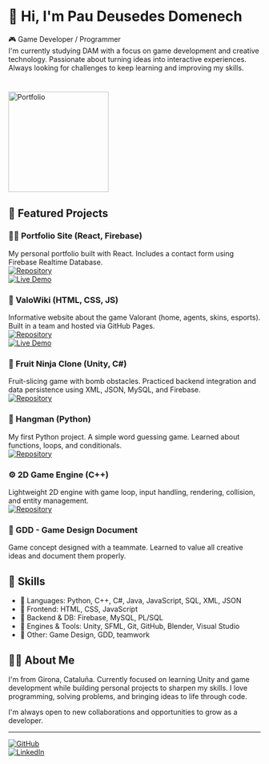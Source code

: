 # 👋 Hi, I'm Pau Deusedes Domenech

🎮 Game Developer / Programmer  
I'm currently studying DAM with a focus on game development and creative technology. Passionate about turning ideas into interactive experiences. Always looking for challenges to keep learning and improving my skills.

# <a href="https://portfolio-2e91d.web.app/">
  <img src="https://img.shields.io/badge/Visit%20%20My%20Porfolio%20-8A2BE2" alt="Portfolio" width="200" />
</a>

## 🚀 Featured Projects

### 🧑‍💻 Portfolio Site (React, Firebase)  
My personal portfolio built with React. Includes a contact form using Firebase Realtime Database.  
[![Repository](https://img.shields.io/badge/Repo-Portfolio-blue)](https://github.com/Itsdeusi06/MyWeb)  
[![Live Demo](https://img.shields.io/badge/Live-Demo-green)](https://portfolio-2e91d.web.app/)  

### 📘 ValoWiki (HTML, CSS, JS)  
Informative website about the game Valorant (home, agents, skins, esports). Built in a team and hosted via GitHub Pages.  
[![Repository](https://img.shields.io/badge/Repo-ValoWiki-blue)](https://github.com/Itsdeusi06/ValoWiki)  
[![Live Demo](https://img.shields.io/badge/Live-Demo-green)](https://itsdeusi06.github.io/ValoWiki/)

### 🍉 Fruit Ninja Clone (Unity, C#)  
Fruit-slicing game with bomb obstacles. Practiced backend integration and data persistence using XML, JSON, MySQL, and Firebase.  
[![Repository](https://img.shields.io/badge/Repo-FruitNinja-blue)](https://github.com/Itsdeusi06/Unity/blob/main/fruitNinja.unitypackage)

### 🐍 Hangman (Python)  
My first Python project. A simple word guessing game. Learned about functions, loops, and conditionals.  
[![Repository](https://img.shields.io/badge/Repo-Hangman-blue)](https://github.com/Itsdeusi06/GitHub-Codedex/tree/main/PROJECT)

### ⚙️ 2D Game Engine (C++)  
Lightweight 2D engine with game loop, input handling, rendering, collision, and entity management.  
[![Repository](https://img.shields.io/badge/Repo-2DGameEngine-blue)](https://github.com/Itsdeusi06/CPP/tree/main/Motor)

### 📄 GDD - Game Design Document  
Game concept designed with a teammate. Learned to value all creative ideas and document them properly.

## 🧠 Skills

- 🔹 Languages: Python, C++, C#, Java, JavaScript, SQL, XML, JSON  
- 🔹 Frontend: HTML, CSS, JavaScript  
- 🔹 Backend & DB: Firebase, MySQL, PL/SQL  
- 🔹 Engines & Tools: Unity, SFML, Git, GitHub, Blender, Visual Studio  
- 🔹 Other: Game Design, GDD, teamwork  

## 🙋‍♂️ About Me

I'm from Girona, Cataluña. Currently focused on learning Unity and game development while building personal projects to sharpen my skills. I love programming, solving problems, and bringing ideas to life through code.

I'm always open to new collaborations and opportunities to grow as a developer.

---

[![GitHub](https://img.shields.io/badge/GitHub-181717?style=for-the-badge&logo=github&logoColor=white)](https://github.com/Itsdeusi06)  
[![LinkedIn](https://img.shields.io/badge/LinkedIn-0077B5?style=for-the-badge&logo=linkedin&logoColor=white)](https://linkedin.com/in/yourprofile)

